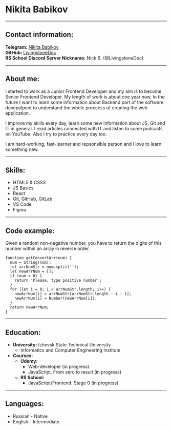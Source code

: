 # Nikita Babikov

---

## Contact information:
**Telegram:** [Nikita Babikov](https://t.me/atlankitt)\
**GitHub:** [LivingstoneDoc](https://github.com/LivingstoneDoc)\
**RS School Discord Server Nickname:** Nick B. (@LivingstoneDoc)

---

## About me:
I started to work as a Junior Frontend Developer and my aim is to become Senior Frontend Developer.
My length of work is about one year now. In the future I want to learn some information about Backend part of the software devepolpent to understand the whole proccess of creating the web application.

I improve my skills every day, learn some new information about JS, Git and IT in general. I read articles connected with IT and listen to some podcasts on YouTube. Also I try to practice every day too.

I am hard-working, fast-learner and repsonsible person and I love to learn something new.

---

## Skills:
- HTML5 & CSS3
- JS Basics
- React
- Git, GitHub, GitLab
- VS Code
- Figma

---

## Code example:
Given a random non-negative number, you have to return the digits of this number within an array in reverse order.
```
function getConvertArr(num) {
  num = String(num);
  let arrNumStr = num.split('');
  let newArrNum = [];
  if (num < 0) {
    return 'Please, type positive number';
  }
  for (let i = 0; i < arrNumStr.length; i++) {
    newArrNum[i] = arrNumStr[arrNumStr.length - i - 1];
    newArrNum[i] = Number(newArrNum[i]);
  }
  return newArrNum;
}
```
---

## Education:
- **University:** Izhevsk State Technical University
    - Informatics and Computer Engineering Institute
- **Courses:**
    - **Udemy:** 
        - Web-developer (in progress)
        - JavaScript. From zero to result (in progress)
    - **RS School:**
        - JavaScript/Frontend. Stage 0 (in progress)

---

## Languages:
- Russian - Native
- English - Intermediate